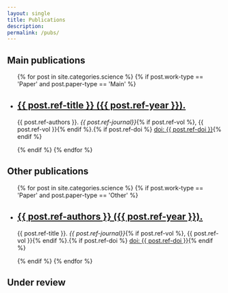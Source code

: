 ```yaml
---
layout: single
title: Publications
description:
permalink: /pubs/
---
```


## Main publications

<p>
  <ul>
    {% for post in site.categories.science %}
    {% if post.work-type == 'Paper' and post.paper-type == 'Main' %}
    <li>
      <a href="{% if post.ref-doi %}http://dx.doi.org/{{ post.ref-doi }}{% else %}{{ post.url | prepend: site.baseurl }}{% endif %}"><h2 class="card__header" itemprop="name">{{ post.ref-title }} ({{ post.ref-year }}).</h2></a>
      <p class="card__count">{{ post.ref-authors }}. <em>{{ post.ref-journal}}</em>{% if post.ref-vol %}, {{ post.ref-vol }}{% endif %}.{% if post.ref-doi %} <a href="http://dx.doi.org/{{ post.ref-doi }}">doi: {{ post.ref-doi }}</a>{% endif %}</p>
    </li>
    {% endif %}
    {% endfor %}
    </ul>
</p>


## Other publications

<p>
  <ul>
    {% for post in site.categories.science %}
    {% if post.work-type == 'Paper' and post.paper-type == 'Other' %}
    <li>
      <a href="{% if post.ref-doi %}http://dx.doi.org/{{ post.ref-doi }}{% else %}{{ post.url | prepend: site.baseurl }}{% endif %}"><h2 class="card__header" itemprop="name">{{ post.ref-authors }} ({{ post.ref-year }}).</h2></a>
      <p class="card__count">{{ post.ref-title }}. <em>{{ post.ref-journal}}</em>{% if post.ref-vol %}, {{ post.ref-vol }}{% endif %}.{% if post.ref-doi %} <a href="http://dx.doi.org/{{ post.ref-doi }}">doi: {{ post.ref-doi }}</a>{% endif %}</p>
    </li>
    {% endif %}
    {% endfor %}
    </ul>
</p>




## Under review
